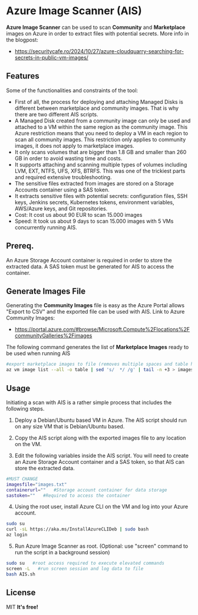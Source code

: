 # Azure Image Scanner (AIS)

**Azure Image Scanner** can be used to scan **Community** and **Marketplace** images on Azure in order to extract files with potential secrets. More info in the blogpost:
- https://securitycafe.ro/2024/10/27/azure-cloudquarry-searching-for-secrets-in-public-vm-images/

## Features

Some of the functionalities and constraints of the tool:
- First of all, the process for deploying and attaching Managed Disks is different between marketplace and community images. That is why there are two different AIS scripts.
- A Managed Disk created from a community image can only be used and attached to a VM within the same region as the community image. This Azure restriction means that you need to deploy a VM in each region to scan all community images. This restriction only applies to community images, it does not apply to marketplace images.
- It only scans volumes that are bigger than 1.8 GB and smaller than 260 GB in order to avoid wasting time and costs.
- It supports attaching and scanning multiple types of volumes including LVM, EXT, NTFS, UFS, XFS, BTRFS. This was one of the trickiest parts and required extensive troubleshooting.
- The sensitive files extracted from images are stored on a Storage Accounts container using a SAS token.
- It extracts sensitive files with potential secrets: configuration files, SSH keys, Jenkins secrets, Kubernetes tokens, environment variables, AWS/Azure keys, and Git repositories.
- Cost: It cost us about 90 EUR to scan 15.000 images
- Speed: It took us about 9 days to scan 15.000 images with 5 VMs concurrently running AIS.

## Prereq.

An Azure Storage Account container is required in order to store the extracted data. A SAS token must be generated for AIS to access the container.

## Generate Images File

Generating the **Community Images** file is easy as the Azure Portal allows "Export to CSV" and the exported file can be used with AIS. Link to Azure Community Images:
- https://portal.azure.com/#browse/Microsoft.Compute%2Flocations%2FcommunityGalleries%2Fimages

The following command generates the list of **Marketplace Images** ready to be used when running AIS
```sh
#export marketplace images to file (removes multiple spaces and table headers)
az vm image list --all -o table | sed 's/  */ /g' | tail -n +3 > images_marketplace.txt
```

## Usage

Initiating a scan with AIS is a rather simple process that includes the following steps.

1. Deploy a Debian/Ubuntu based VM in Azure. The AIS script should run on any size VM that is Debian/Ubuntu based.

2. Copy the AIS script along with the exported images file to any location on the VM.

3. Edit the following variables inside the AIS script. You will need to create an Azure Storage Account container and a SAS token, so that AIS can store the extracted data.

```sh
#MUST CHANGE
imagesfile="images.txt"
containerurl=""   #Storage account container for data storage
sastoken=""   #Required to access the container
```

4. Using the root user, install Azure CLI on the VM and log into your Azure account.

```sh
sudo su
curl -sL https://aka.ms/InstallAzureCLIDeb | sudo bash
az login
```

5. Run Azure Image Scanner as root. (Optional: use "screen" command to run the script in a background session)

```sh
sudo su   #root access required to execute elevated commands
screen -L   #run screen session and log data to file
bash AIS.sh
```

## License

MIT
**It's free!**
